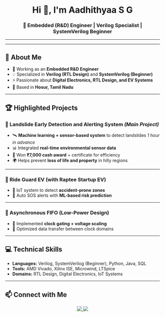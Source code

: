 <h1 align="center">Hi 👋, I'm Aadhithyaa S G</h1>
<h3 align="center">🚀 Embedded (R&D) Engineer | Verilog Specialist | SystemVerilog Beginner</h3>

---

<!-- 🌟 MATRIX BACKGROUND -->
<div align="center">
  <canvas id="matrix"></canvas>
</div>

<script>
  const canvas = document.getElementById("matrix");
  const ctx = canvas.getContext("2d");

  canvas.height = 300;
  canvas.width = window.innerWidth;

  const letters = "01";
  const fontSize = 12;
  const columns = canvas.width / fontSize;
  const drops = [];

  for (let x = 0; x < columns; x++) {
    drops[x] = 1;
  }

  function draw() {
    ctx.fillStyle = "rgba(0, 0, 0, 0.05)";
    ctx.fillRect(0, 0, canvas.width, canvas.height);

    ctx.fillStyle = "#0F0"; // Green matrix
    ctx.font = fontSize + "px monospace";

    for (let i = 0; i < drops.length; i++) {
      const text = letters[Math.floor(Math.random() * letters.length)];
      ctx.fillText(text, i * fontSize, drops[i] * fontSize);

      if (drops[i] * fontSize > canvas.height && Math.random() > 0.975) {
        drops[i] = 0;
      }
      drops[i]++;
    }
  }

  setInterval(draw, 35);
</script>

---

## 🌟 About Me
- 🔭 Working as an **Embedded R&D Engineer**  
- 💡 Specialized in **Verilog (RTL Design)** and **SystemVerilog (Beginner)**  
- ⚡ Passionate about **Digital Electronics, RTL Design, and EV Systems**  
- 📍 Based in **Hosur, Tamil Nadu**

---

## 🏆 Highlighted Projects

### 🔹 Landslide Early Detection and Alerting System *(Main Project)*  
- 🛰️ **Machine learning + sensor-based system** to detect landslides *1 hour in advance*  
- 📊 Integrated **real-time environmental sensor data**  
- 🏅 Won **₹7,000 cash award** + certificate for efficiency  
- 🌍 Helps prevent **loss of life and property** in hilly regions  

---

### 🔹 Ride Guard EV (with Raptee Startup EV)  
- 🚦 IoT system to detect **accident-prone zones**  
- 📡 Auto SOS alerts with **ML-based risk prediction**  

---

### 🔹 Asynchronous FIFO (Low-Power Design)  
- 🔋 Implemented **clock gating + voltage scaling**  
- 🔄 Optimized data transfer between clock domains  

---

## 💻 Technical Skills
- **Languages:** Verilog, SystemVerilog (Beginner), Python, Java, SQL  
- **Tools:** AMD Vivado, Xilinx ISE, Microwind, LTSpice  
- **Domains:** RTL Design, Digital Electronics, IoT Systems  

---

## 📫 Connect with Me
<p align="center">
  <a href="https://www.linkedin.com/in/aadhithyaasg/" target="_blank">
    <img src="https://img.shields.io/badge/LinkedIn-Aadhithyaa%20S%20G-blue?logo=linkedin&logoColor=white" />
  </a>
  <a href="https://github.com/SGA-15" target="_blank">
    <img src="https://img.shields.io/badge/GitHub-SGA--15-black?logo=github" />
  </a>
</p>
